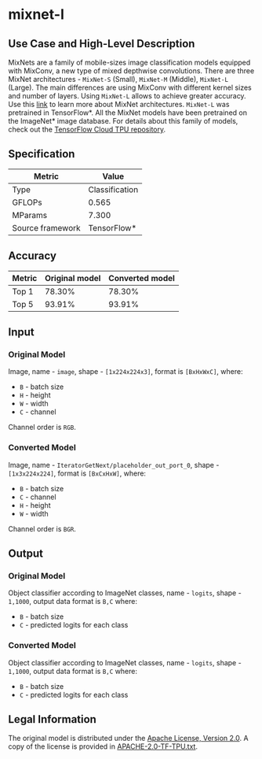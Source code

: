 # mixnet-l

## Use Case and High-Level Description
MixNets are a family of mobile-sizes image classification models equipped with MixConv,
a new type of mixed depthwise convolutions. There are three MixNet architectures -
`MixNet-S` (Small), `MixNet-M` (Middle), `MixNet-L` (Large). The main differences are using
MixConv with different kernel sizes and number of layers. Using `MixNet-L` allows to achieve greater accuracy.
Use this [link](https://arxiv.org/abs/1907.09595) to learn more about MixNet architectures.
`MixNet-L` was pretrained in TensorFlow\*.
All the MixNet models have been pretrained on the ImageNet\* image database.
For details about this family of models, check out the [TensorFlow Cloud TPU repository](https://github.com/tensorflow/tpu/tree/master/models/official/mnasnet/mixnet).

## Specification

| Metric            | Value         |
|-------------------|---------------|
| Type              | Classification|
| GFLOPs            | 0.565         |
| MParams           | 7.300         |
| Source framework  | TensorFlow\*  |

## Accuracy

| Metric | Original model | Converted model |
| ------ | -------------- | --------------- |
| Top 1  | 78.30%         | 78.30%          |
| Top 5  | 93.91%         | 93.91%          |

## Input

### Original Model

Image, name - `image`,  shape - `[1x224x224x3]`, format is `[BxHxWxC]`, where:

- `B` - batch size
- `H` - height
- `W` - width
- `C` - channel

Channel order is `RGB`.

### Converted Model

Image, name - `IteratorGetNext/placeholder_out_port_0`,  shape - `[1x3x224x224]`, format is `[BxCxHxW]`, where:

- `B` - batch size
- `C` - channel
- `H` - height
- `W` - width

Channel order is `BGR`.

## Output

### Original Model

Object classifier according to ImageNet classes, name - `logits`,  shape - `1,1000`, output data format is `B,C` where:

- `B` - batch size
- `C` - predicted logits for each class

### Converted Model

Object classifier according to ImageNet classes, name - `logits`,  shape - `1,1000`, output data format is `B,C` where:

- `B` - batch size
- `C` - predicted logits for each class

## Legal Information

The original model is distributed under the
[Apache License, Version 2.0](https://raw.githubusercontent.com/tensorflow/tpu/master/LICENSE).
A copy of the license is provided in [APACHE-2.0-TF-TPU.txt](../licenses/APACHE-2.0-TF-TPU.txt).
